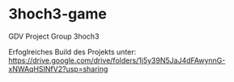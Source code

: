 # 3hoch3-game
GDV Project Group 3hoch3

Erfoglreiches Build des Projekts unter:
https://drive.google.com/drive/folders/1j5y39N5JaJ4dFAwynnG-xNWAqHSINfV2?usp=sharing
